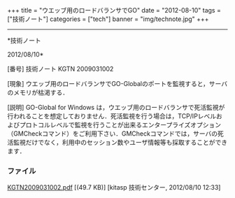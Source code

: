 ﻿+++
title = "ウエッブ用のロードバランサでGO"
date = "2012-08-10"
tags = ["技術ノート"]
categories = ["tech"]
banner = "img/technote.jpg"
+++

-----------------------------------------------------------------------------------------------------------------------------

*技術ノート

2012/08/10*


[番号]
技術ノート KGTN 2009031002

[現象]
ウエッブ用のロードバランサでGO-Globalのポートを監視すると，サーバのメモリが枯渇する．

[説明]
GO-Global for Windows
は，ウエッブ用のロードバランサで死活監視が行われることを想定しておりません．死活監視を行う場合は，TCP/IPレベルおよびプロトコルレベルで監視を行うことが出来るエンタープライズオプション（GMCheckコマンド）をご利用下さい．GMCheckコマンドでは，サーバの死活監視だけでなく，利用中のセッション数やユーザ情報等も採取することができます．


### ファイル

 
 


[KGTN2009031002.pdf](http://techreport.kitasp.net/attachments/download/2/KGTN2009031002.pdf)
 [(49.7 KB)] [kitasp 技術センター, 2012/08/10
12:33]


 


 

